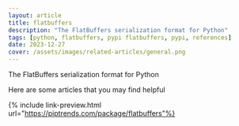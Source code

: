 ```yaml
---
layout: article
title: flatbuffers
description: "The FlatBuffers serialization format for Python"
tags: [python, flatbuffers, pypi flatbuffers, pypi, references]
date: 2023-12-27
cover: /assets/images/related-articles/general.png
---
```


The FlatBuffers serialization format for Python

Here are some articles that you may find helpful

{% include link-preview.html url="https://piptrends.com/package/flatbuffers"%}